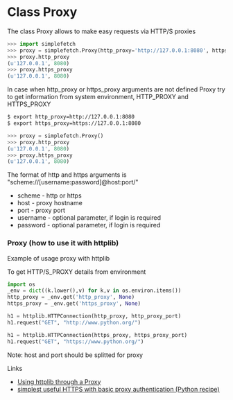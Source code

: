 # Class Proxy

The class Proxy allows to make easy requests via HTTP/S proxies

```python
>>> import simplefetch
>>> proxy = simplefetch.Proxy(http_proxy='http://127.0.0.1:8080', https_proxy='https://127.0.0.1:8080')
>>> proxy.http_proxy
(u'127.0.0.1', 8080)
>>> proxy.https_proxy
(u'127.0.0.1', 8080)

```

In case when http_proxy or https_proxy arguments are not defined Proxy try to get information from system environment, HTTP_PROXY and HTTPS_PROXY

```sh
$ export http_proxy=http://127.0.0.1:8080
$ export https_proxy=https://127.0.0.1:8080
```

```python
>>> proxy = simplefetch.Proxy()
>>> proxy.http_proxy
(u'127.0.0.1', 8080)
>>> proxy.https_proxy
(u'127.0.0.1', 8080)

```

The format of http and https arguments is "scheme://[username:password]@host:port/"

 * scheme - http or https
 * host - proxy hostname
 * port - proxy port
 * username - optional parameter, if login is required
 * password - optional parameter, if login is required


### Proxy (how to use it with httplib)

Example of usage proxy with httplib

To get HTTP/S_PROXY details from environment

```python
import os
_env = dict((k.lower(),v) for k,v in os.environ.items())
http_proxy = _env.get('http_proxy', None)
https_proxy = _env.get('https_proxy', None)

h1 = httplib.HTTPConnection(http_proxy, http_proxy_port)
h1.request("GET", "http://www.python.org/")

h1 = httplib.HTTPConnection(https_proxy, https_proxy_port)
h1.request("GET", "https://www.python.org/")
```
Note: host and port should be splitted for proxy

Links

 * [Using httplib through a Proxy](http://www.pha.com.au/kb/index.php/Using_httplib_through_a_Proxy)
 * [simplest useful HTTPS with basic proxy authentication (Python recipe)](http://code.activestate.com/recipes/301740-simplest-useful-https-with-basic-proxy-authenticat/)

